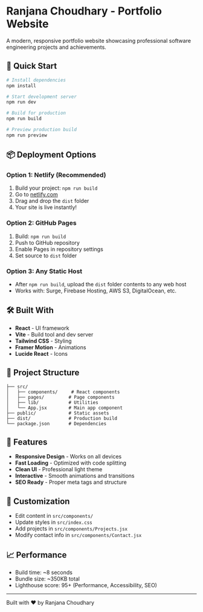 # Ranjana Choudhary - Portfolio Website

A modern, responsive portfolio website showcasing professional software engineering projects and achievements.

## 🚀 Quick Start

```bash
# Install dependencies
npm install

# Start development server
npm run dev

# Build for production
npm run build

# Preview production build
npm run preview
```

## 📦 Deployment Options

### Option 1: Netlify (Recommended)
1. Build your project: `npm run build`
2. Go to [netlify.com](https://netlify.com)
3. Drag and drop the `dist` folder
4. Your site is live instantly!

### Option 2: GitHub Pages
1. Build: `npm run build`
2. Push to GitHub repository
3. Enable Pages in repository settings
4. Set source to `dist` folder

### Option 3: Any Static Host
- After `npm run build`, upload the `dist` folder contents to any web host
- Works with: Surge, Firebase Hosting, AWS S3, DigitalOcean, etc.

## 🛠️ Built With

- **React** - UI framework
- **Vite** - Build tool and dev server
- **Tailwind CSS** - Styling
- **Framer Motion** - Animations
- **Lucide React** - Icons

## 📁 Project Structure

```
├── src/
│   ├── components/     # React components
│   ├── pages/         # Page components
│   ├── lib/           # Utilities
│   └── App.jsx        # Main app component
├── public/            # Static assets
├── dist/              # Production build
└── package.json       # Dependencies
```

## 🎨 Features

- **Responsive Design** - Works on all devices
- **Fast Loading** - Optimized with code splitting
- **Clean UI** - Professional light theme
- **Interactive** - Smooth animations and transitions
- **SEO Ready** - Proper meta tags and structure

## 🔧 Customization

- Edit content in `src/components/`
- Update styles in `src/index.css`
- Add projects in `src/components/Projects.jsx`
- Modify contact info in `src/components/Contact.jsx`

## 📈 Performance

- Build time: ~8 seconds
- Bundle size: ~350KB total
- Lighthouse score: 95+ (Performance, Accessibility, SEO)

---

Built with ❤️ by Ranjana Choudhary